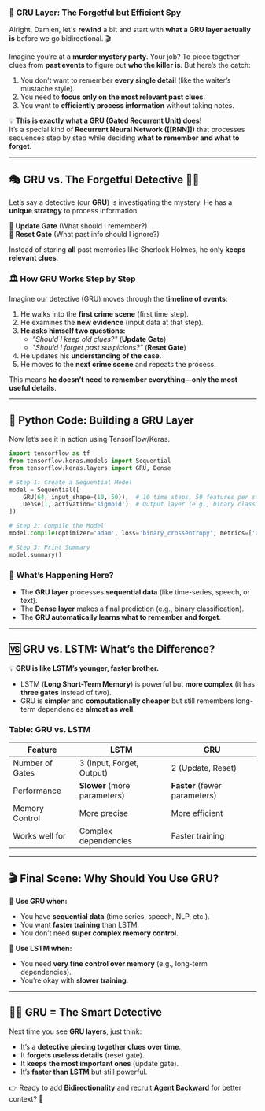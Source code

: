 ### 🧠 **GRU Layer: The Forgetful but Efficient Spy**

Alright, Damien, let's **rewind** a bit and start with **what a GRU layer actually is** before we go bidirectional. 🎬

Imagine you’re at a **murder mystery party**. Your job? To piece together clues from **past events** to figure out **who the killer is**. But here’s the catch:

1. You don’t want to remember **every single detail** (like the waiter’s mustache style).
2. You need to **focus only on the most relevant past clues**.
3. You want to **efficiently process information** without taking notes.

💡 **This is exactly what a GRU (Gated Recurrent Unit) does!**  
It’s a special kind of **Recurrent Neural Network ([[RNN]])** that processes sequences step by step while deciding **what to remember and what to forget**.

---

## 🎭 **GRU vs. The Forgetful Detective 🕵️‍♂️**

Let’s say a detective (our **GRU**) is investigating the mystery. He has a **unique strategy** to process information:

🔹 **Update Gate** (What should I remember?)  
🔹 **Reset Gate** (What past info should I ignore?)

Instead of storing **all** past memories like Sherlock Holmes, he only **keeps relevant clues**.

### 🏛️ **How GRU Works Step by Step**

Imagine our detective (GRU) moves through the **timeline of events**:

1. He walks into the **first crime scene** (first time step).
2. He examines the **new evidence** (input data at that step).
3. **He asks himself two questions:**
    - _"Should I keep old clues?"_ (**Update Gate**)
    - _"Should I forget past suspicions?"_ (**Reset Gate**)
4. He updates his **understanding of the case**.
5. He moves to the **next crime scene** and repeats the process.

This means **he doesn’t need to remember everything—only the most useful details**.

---

## 🐍 **Python Code: Building a GRU Layer**

Now let’s see it in action using TensorFlow/Keras.

```python
import tensorflow as tf
from tensorflow.keras.models import Sequential
from tensorflow.keras.layers import GRU, Dense

# Step 1: Create a Sequential Model
model = Sequential([
    GRU(64, input_shape=(10, 50)),  # 10 time steps, 50 features per step
    Dense(1, activation='sigmoid')  # Output layer (e.g., binary classification)
])

# Step 2: Compile the Model
model.compile(optimizer='adam', loss='binary_crossentropy', metrics=['accuracy'])

# Step 3: Print Summary
model.summary()

```

### 🤔 **What’s Happening Here?**

- The **GRU layer** processes **sequential data** (like time-series, speech, or text).
- The **Dense layer** makes a final prediction (e.g., binary classification).
- The **GRU automatically learns what to remember and forget**.

---

## 🆚 **GRU vs. LSTM: What’s the Difference?**

💡 **GRU is like LSTM’s younger, faster brother.**

- LSTM (**Long Short-Term Memory**) is powerful but **more complex** (it has **three gates** instead of two).
- GRU is **simpler** and **computationally cheaper** but still remembers long-term dependencies **almost as well**.

### **Table: GRU vs. LSTM**

|Feature|LSTM|GRU|
|---|---|---|
|Number of Gates|3 (Input, Forget, Output)|2 (Update, Reset)|
|Performance|**Slower** (more parameters)|**Faster** (fewer parameters)|
|Memory Control|More precise|More efficient|
|Works well for|Complex dependencies|Faster training|

---

## 🎬 **Final Scene: Why Should You Use GRU?**

🚀 **Use GRU when:**

- You have **sequential data** (time series, speech, NLP, etc.).
- You want **faster training** than LSTM.
- You don’t need **super complex memory control**.

🔎 **Use LSTM when:**

- You need **very fine control over memory** (e.g., long-term dependencies).
- You’re okay with **slower training**.

---

## 🕵️‍♂️ **GRU = The Smart Detective**

Next time you see **GRU layers**, just think:

- It’s a **detective piecing together clues over time**.
- It **forgets useless details** (reset gate).
- It **keeps the most important ones** (update gate).
- It’s **faster than LSTM** but still powerful.

👉 Ready to add **Bidirectionality** and recruit **Agent Backward** for better context? 🚀